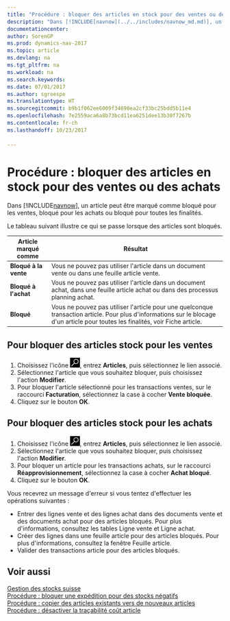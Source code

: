 ```yaml
---
title: "Procédure : bloquer des articles en stock pour des ventes ou des achats"
description: "Dans [!INCLUDE[navnow](../../includes/navnow_md.md)], un article peut être marqué comme bloqué pour les ventes, bloqué pour les achats ou bloqué pour toutes les finalités."
documentationcenter: 
author: SorenGP
ms.prod: dynamics-nav-2017
ms.topic: article
ms.devlang: na
ms.tgt_pltfrm: na
ms.workload: na
ms.search.keywords: 
ms.date: 07/01/2017
ms.author: sgroespe
ms.translationtype: HT
ms.sourcegitcommit: b9b1f062ee6009f34698ea2cf33bc25bdd5b11e4
ms.openlocfilehash: 7e2559aca6a8b73bcd11ea6251dee13b30f7267b
ms.contentlocale: fr-ch
ms.lasthandoff: 10/23/2017

---
```

# <a name="how-to-block-inventory-items-for-sales-or-purchases"></a>Procédure : bloquer des articles en stock pour des ventes ou des achats
Dans [!INCLUDE[navnow](../../includes/navnow_md.md)], un article peut être marqué comme bloqué pour les ventes, bloqué pour les achats ou bloqué pour toutes les finalités.  

Le tableau suivant illustre ce qui se passe lorsque des articles sont bloqués.  

|Article marqué comme|Résultat|  
|--------------------|------------|  
|**Bloqué à la vente**|Vous ne pouvez pas utiliser l'article dans un document vente ou dans une feuille article vente.|  
|**Bloqué à l'achat**|Vous ne pouvez pas utiliser l'article dans un document achat, dans une feuille article achat ou dans des processus planning achat.|  
|**Bloqué**|Vous ne pouvez pas utiliser l'article pour une quelconque transaction article. Pour plus d'informations sur le blocage d'un article pour toutes les finalités, voir Fiche article.|  

## <a name="to-block-inventory-items-for-sales"></a>Pour bloquer des articles stock pour les ventes  

1.  Choisissez l'icône ![Page ou état pour la recherche](../../media/ui-search/search_small.png "icône Page ou état pour la recherche"), entrez **Articles**, puis sélectionnez le lien associé.  
2.  Sélectionnez l'article que vous souhaitez bloquer, puis choisissez l'action **Modifier**.  
3.  Pour bloquer l'article sélectionné pour les transactions ventes, sur le raccourci **Facturation**, sélectionnez la case à cocher **Vente bloquée**.  
4.  Cliquez sur le bouton **OK**.  

## <a name="to-block-inventory-items-for-purchase"></a>Pour bloquer des articles stock pour les achats  

1.  Choisissez l'icône ![Page ou état pour la recherche](../../media/ui-search/search_small.png "icône Page ou état pour la recherche"), entrez **Articles**, puis sélectionnez le lien associé.  
2.  Sélectionnez l'article que vous souhaitez bloquer, puis choisissez l'action **Modifier**.  
3.  Pour bloquer un article pour les transactions achats, sur le raccourci **Réapprovisionnement**, sélectionnez la case à cocher **Achat bloqué**.  
4.  Cliquez sur le bouton **OK**.  

Vous recevrez un message d'erreur si vous tentez d'effectuer les opérations suivantes :  

- Entrer des lignes vente et des lignes achat dans des documents vente et des documents achat pour des articles bloqués. Pour plus d'informations, consultez les tables Ligne vente et Ligne achat.  
- Créer des lignes dans une feuille article pour des articles bloqués. Pour plus d'informations, consultez la fenêtre Feuille article.  
- Valider des transactions article pour des articles bloqués.  

## <a name="see-also"></a>Voir aussi  
 [Gestion des stocks suisse](swiss-inventory-management.md)   
 [Procédure : bloquer une expédition pour des stocks négatifs](how-to-block-shipment-for-negative-inventory.md)   
 [Procédure : copier des articles existants vers de nouveaux articles](how-to-copy-existing-items-to-new-items.md)   
 [Procédure : désactiver la traçabilité coût article](how-to-deactivate-item-cost-tracking.md)

